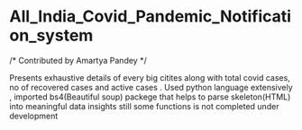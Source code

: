 # All_India_Covid_Pandemic_Notification_system
  /* Contributed by Amartya Pandey */

Presents exhaustive details of every big citites along with total covid cases, no of recovered cases and active cases . Used python language extensively , 
imported bs4(Beautiful soup) packege that helps to parse skeleton(HTML) into meaningful data insights
still some functions is not completed under development
